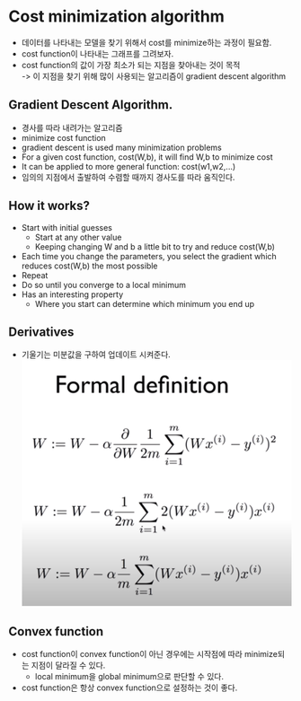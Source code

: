 # Cost minimization algorithm  

- 데이터를 나타내는 모델을 찾기 위해서 cost를 minimize하는 과정이 필요함.  
- cost function이 나타내는 그래프를 그려보자.  
- cost function의 값이 가장 최소가 되는 지점을 찾아내는 것이 목적  
  -> 이 지점을 찾기 위해 많이 사용되는 알고리즘이 gradient descent algorithm  

## Gradient Descent Algorithm.  
- 경사를 따라 내려가는 알고리즘  
- minimize cost function  
- gradient descent is used many minimization problems  
- For a given cost function, cost(W,b), it will find W,b to minimize cost  
- It can be applied to more general function: cost(w1,w2,...)  
- 임의의 지점에서 출발하여 수렴할 때까지 경사도를 따라 움직인다.  

## How it works?  
- Start with initial guesses  
  - Start at any other value  
  - Keeping changing W and b a little bit to try and reduce cost(W,b)  
- Each time you change the parameters, you select the gradient which reduces cost(W,b) the most possible  
- Repeat  
- Do so until you converge to a local minimum  
- Has an interesting property  
  - Where you start can determine which minimum you end up  

## Derivatives  

- 기울기는 미분값을 구하여 업데이트 시켜준다.  
![definition](../img/derivative.png)  

## Convex function  
- cost function이 convex function이 아닌 경우에는 시작점에 따라 minimize되는 지점이 달라질 수 있다.
  - local minimum을 global minimum으로 판단할 수 있다. 
- cost function은 항상 convex function으로 설정하는 것이 좋다.  
